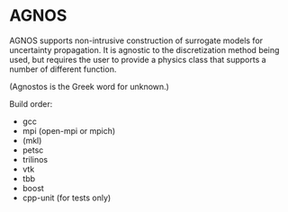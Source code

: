 AGNOS
=====

AGNOS supports non-intrusive construction of surrogate models for uncertainty
propagation. It is agnostic to the discretization method being used, but
requires the user to provide a physics class that supports a number of
different function. 

(Agnostos is the Greek word for unknown.)

Build order:
 - gcc
 - mpi (open-mpi or mpich)
 - (mkl)
 - petsc
 - trilinos
 - vtk
 - tbb
 - boost 
 - cpp-unit (for tests only)

